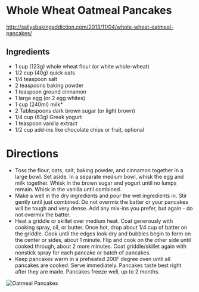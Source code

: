 # Whole Wheat Oatmeal Pancakes
http://sallysbakingaddiction.com/2013/11/04/whole-wheat-oatmeal-pancakes/

## Ingredients
* 1 cup (123g) whole wheat flour (or white whole-wheat)
* 1/2 cup (40g) quick oats
* 1/4 teaspoon salt
* 2 teaspoons baking powder
* 1 teaspoon ground cinnamon
* 1 large egg (or 2 egg whites)
* 1 cup (240ml) milk*
* 2 Tablespoons dark brown sugar (or light brown)
* 1/4 cup (63g) Greek yogurt
* 1 teaspoon vanilla extract
* 1/2 cup add-ins like chocolate chips or fruit, optional

# Directions
* Toss the flour, oats, salt, baking powder, and cinnamon together in a large bowl. Set aside. In a separate medium bowl, whisk the egg and milk together. Whisk in the brown sugar and yogurt until no lumps remain. Whisk in the vanilla until combined.
* Make a well in the dry ingredients and pour the wet ingredients in. Stir gently until just combined. Do not overmix the batter or your pancakes will be tough and very dense. Add any mix-ins you prefer, but again - do not overmix the batter.
* Heat a griddle or skillet over medium heat. Coat generously with cooking spray, oil, or butter.  Once hot, drop about 1/4 cup of batter on the griddle. Cook until the edges look dry and bubbles begin to form on the center or sides, about 1 minute. Flip and cook on the other side until cooked through, about 2 more minutes. Coat griddle/skillet again with nonstick spray for each pancake or batch of pancakes.
* Keep pancakes warm in a preheated 200F degree oven until all pancakes are cooked. Serve immediately. Pancakes taste best right after they are made. Pancakes freeze well, up to 2 months.

![Oatmeal Pancakes](http://photos-b.ak.instagram.com/hphotos-ak-xaf1/10575982_314758222017345_1707023839_n.jpg)
